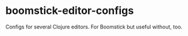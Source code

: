 boomstick-editor-configs
========================

Configs for several Clojure editors. For Boomstick but useful without, too.
